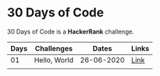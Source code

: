 # 30 Days of Code
30 Days of Code is a **HackerRank** challenge.

|   Days	|   Challenges	|  Dates 	|   Links	| 
|---	|---	|---	|---	|
|   01	|   Hello, World	|   26-06-2020	|   [Link](/Day-0/)	|   
|   	|   	|   	|   	|   
  